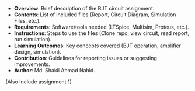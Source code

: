 - **Overview**: Brief description of the BJT circuit assignment.  
- **Contents**: List of included files (Report, Circuit Diagram, Simulation Files, etc.).  
- **Requirements**: Software/tools needed (LTSpice, Multisim, Proteus, etc.).  
- **Instructions**: Steps to use the files (Clone repo, view circuit, read report, run simulation).  
- **Learning Outcomes**: Key concepts covered (BJT operation, amplifier design, simulation).  
- **Contribution**: Guidelines for reporting issues or suggesting improvements.  
- **Author**: Md. Shakil Ahmad Nahid.  



(Also Include assignment 1)
